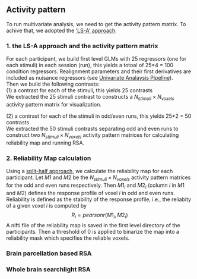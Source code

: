 ## Activity pattern
To run multivariate analysis, we need to get the activity pattern matrix. To achive that, we adopted the ['LS-A' approach](https://doi.org/10.1016/j.neuroimage.2011.08.076).
### 1. the LS-A approach and the activity pattern matrix
For each participant, we build first level GLMs with 25 regressors (one for each stimuli) in each session (run), this yields a totoal of 25*4 = 100 condition regressors. Realignment parameters and their first derivatives are included as nuisance regressors (see [Univariate Analaysis Pipeline](/scripts/univariate/UnivariateAnalysisPipeline.md)).  
Then we build the following contrasts:  
(1) a contrast for each of the stimuli, this yields 25 contrasts  
We extracted the 25 stimuli contrast to constructs a $N_{stimuli}\times N_{voxels}$ activity pattern matrix for visualization.

(2) a contrast for each of the stimuli in odd/even runs, this yields 25*2 = 50 contrasts  
We extracted the 50 stimuli contrasts separating odd and even runs to construct two $N_{stimuli}\times N_{voxels}$ activity pattern matrices for calculating reliability map and running RSA.

### 2. Reliability Map calculation
Using a [split-half approach](https://doi.org/10.1016/j.neuroimage.2019.116350), we calculate the reliability map for each participant.
Let $M1$ and $M2$ be the $N_{stimuli}\times N_{voxels}$ activity pattern matrices for the odd and even runs respectively. Then $M1_{i}$ and $M2_{i}$ (column $i$ in $M1$ and $M2$) defines the response profile of voxel $i$ in odd and even runs. Reliability is defined as the stability of the response profile, i.e., the reliabity of a given voxel $i$ is computed by  
$$R_{i} = pearsonr(M1_{i},M2_{i})$$ 
A nifti file of the reliability map is saved in the first level directory of the participants. Then a threshold of 0 is applied to binarize the map into a reliability mask which specifies the reliable voxels.

### Brain parcellation based RSA
### Whole brain searchlight RSA